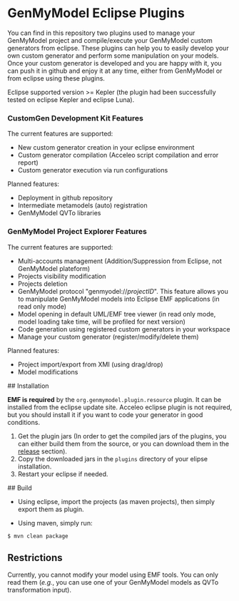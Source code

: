 # GenMyModel Eclipse Plugins

You can find in this repository two plugins used to manage your GenMyModel project and compile/execute your GenMyModel custom generators from eclipse. These plugins can help you to easily develop your own custom generator and perform some manipulation on your models. Once your custom generator is developed and you are happy with it, you can push it in github and enjoy it at any time, either from GenMyModel or from eclipse using these plugins.

Eclipse supported version >= Kepler (the plugin had been successfully tested on eclipse Kepler and eclipse Luna).


### CustomGen Development Kit Features

The current features are supported:
* New custom generator creation in your eclipse environment
* Custom generator compilation (Acceleo script compilation and error report)
* Custom generator execution via run configurations

Planned features:
* Deployment in github repository
* Intermediate metamodels (auto) registration
* GenMyModel QVTo libraries

### GenMyModel Project Explorer Features

The current features are supported:
* Multi-accounts management (Addition/Suppression from Eclipse, not GenMyModel plateform)
* Projects visibility modification
* Projects deletion
* GenMyModel protocol "genmyodel://_projectID_". This feature allows you to manipulate GenMyModel models into Eclipse EMF applications (in read only mode)
* Model opening in default UML/EMF tree viewer (in read only mode, model loading take time, will be profiled for next version)
* Code generation using registered custom generators in your workspace
* Manage your custom generator (register/modify/delete them)

Planned features:
* Project import/export from XMI (using drag/drop)
* Model modifications


## Installation

__EMF is required__ by the `org.genmymodel.plugin.resource` plugin. It can be installed from the eclipse update site. Acceleo eclipse plugin is not required, but you should install it if you want to code your generator in good conditions.

1. Get the plugin jars (In order to get the compiled jars of the plugins, you can either build them from the source, or you can download them in the [release](https://github.com/Axellience/gmm-eclipse-plugins/releases) section).
1. Copy the downloaded jars in the `plugins` directory of your elipse installation.
1. Restart your eclipse if needed.

## Build

* Using eclipse, import the projects (as maven projects), then simply export them as plugin.

* Using maven, simply run:
```
$ mvn clean package
```

## Restrictions

Currently, you cannot modify your model using EMF tools. You can only read them (_e.g._, you can use one of your GenMyModel models as QVTo transformation input). 

